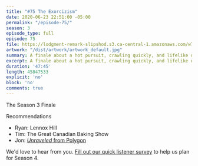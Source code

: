 ```yaml
---
title: "#75 The Exorcizism"
date: 2020-06-23 22:51:00 -05:00
permalink: "/episode-75/"
season: 3
episode_type: full
episode: 75
file: https://lodgment-remark-slipshod.s3.ca-central-1.amazonaws.com/w75.mp3
artwork: "/dist/artwork/artwork_default.jpg"
summary: A finale about a hot pursuit, crawling quickly, and lifelike drawings.
excerpt: A finale about a hot pursuit, crawling quickly, and lifelike drawings.
duration: '47:45'
length: 45847533
explicit: 'no'
block: 'no'
comments: true
---
```


The Season 3 Finale

Recommendations
- Ryan: Lennox Hill
- Tim: The Great Canadian Baking Show
- Jon: [*Unraveled* from Polygon](https://www.youtube.com/playlist?list=PLaDrN74SfdT7Ueqtwn_bXo1MuSWT0ji2w)

We'd love to hear from you. [Fill out our quick listener survey](https://whatevertown.typeform.com/to/uLJnplkR) to help us plan for Season 4.